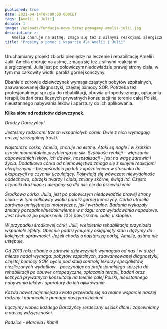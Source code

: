 ```yaml
---
published: true
date: 2021-04-14T07:00:00.000CET
tags: [Amelii i Julii]
donate: 1
image: /uploads/fundacja-nowe-teraz-pomagamy-amelii-julii.jpg
description: >-
   Amelia choruje na astmę, zmaga się też z silnymi reakcjami alergicznymi. Julia jest po połowiczym niedowładzie prawej strony ciała, w tym ma całkowity wiotki paraliż górnej kończyny.
title: "Prosimy o pomoc i wsparcie dla Amelii i Julii"
---
```


Uruchamiamy projekt zbiórki pieniędzy na leczenie i rehabilitację Amelii i Julii. Amelia choruje na astmę, zmaga się też z silnymi reakcjami alergicznymi. Julia jest po połowiczym niedowładzie prawej strony ciała, w tym ma całkowity wiotki paraliż górnej kończyny.

Dbanie o zdrowie dziewczynek wymaga częstych pobytów szpitalnych, zaawansowanej diagnostyki, częstej pomocy SOR. Potrzeba też profesjonalnego sprzętu do rehabilitacji, obuwia ortopedycznego, opłacania terapii, badań oraz licznych prywatnych konsultacji na terenie całej Polski, nieustannego nabywania leków i aparatury do ich aplikowania.

__Kilka słów od rodziców dziewczynek.__


_Drodzy Darczyńcy!_

_Jesteśmy rodzicami trzech wspaniałych córek. Dwie z nich wymagają naszej szczególnej troski._

_Najstarsza córka, Amelia, choruje na astmę. Ataki są nagłe i w krótkim czasie momentalnie przybierają na sile. Szybkość reakcji – włączania odpowiednich leków, ich dawek, hospitalizacji – jest na wagę zdrowia i życia. Dodatkowo córka od niemowlęctwa zmaga się z silnymi reakcjami alergicznymi – bezpośrednio po lub z opóźnieniem w stosunku do ekspozycji na czynnik uczulający. Pojawiają się wówczas: niewydolność oddechowa, obrzęki twarzy i ciała, zmiany skórne, świąd itd. Często czynniki drażniące i alergeny są dla nas nie do przewidzenia._

_Środkowa córka, Julia, jest po połowiczym niedowładzie prawej strony ciała – w tym całkowity wiotki paraliż górnej kończyny. Córka utraciła zarówno umiejętności motoryczne, jak i werbalne. Badania wykazały zmiany pozapalne/niedokrwienne w mózgu oraz wyładowania napadowe. Jest również po poparzeniu 10% powierzchni ciała, II stopień._

_W przypadku środkowej córki, Julii, wieloletnia rehabilitacja przyniosła wspaniałe efekty. Obecnie podtrzymujemy osiągnięty stan i dążymy do kolejnych sprawności. Jeżeli chodzi o najstarszą córkę, Amelię, astma nie ustępuje._

_Od 2013 roku dbanie o zdrowie dziewczynek wymagało od nas i w dużej mierze nadal wymaga: pobytów szpitalnych, zaawansowanej diagnostyki, częstej pomocy SOR, bycia pod stałą kontrolą lekarzy specjalistów, niezliczonych wydatków – poczynając od profesjonalnego sprzętu do rehabilitacji po obuwie ortopedyczne, opłacania terapii, badań oraz licznych prywatnych konsultacji na terenie całej Polski, nieustannego nabywania leków i aparatury do ich aplikowania._

_Każda nawet najmniejsza kwota przekłada się na realne wsparcie naszej rodziny i namacalnie pomaga naszym dzieciom._

_Łączymy wobec każdego Darczyńcy serdeczny uścisk dłoni i zapewniamy o naszej wdzięczności._

_Rodzice - Marcela i Kamil_
